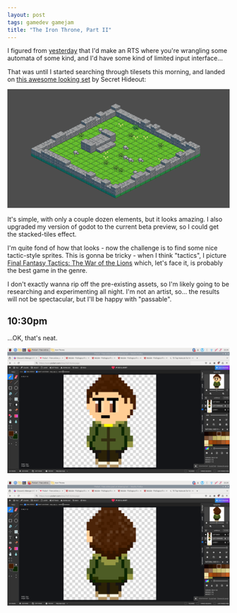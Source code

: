```yaml
---
layout: post
tags: gamedev gamejam
title: "The Iron Throne, Part II"
---
```


I figured from [yesterday](/2024/07/06/The-Iron-Throne) that I'd make an RTS where you're wrangling some automata of some kind, and I'd have some kind of limited input interface...

<!--more-->

That was until I started searching through tilesets this morning, and landed on [this awesome looking set](https://secrethideout.itch.io/iso-tactics-tileset-isometric-level-kit) by Secret Hideout:

![iron throne altar](/assets/2024-07-07/iron-throne-altar.png)

It's simple, with only a couple dozen elements, but it looks amazing. I also upgraded my version of godot to the current beta preview, so I could get the stacked-tiles effect.

I'm quite fond of how that looks - now the challenge is to find some nice tactic-style sprites. This is gonna be tricky - when I think "tactics", I picture [Final Fantasy Tactics: The War of the Lions](https://en.wikipedia.org/wiki/Final_Fantasy_Tactics:_The_War_of_the_Lions) which, let's face it, is probably the best game in the genre.

I don't exactly wanna rip off the pre-existing assets, so I'm likely going to be researching and experimenting all night. I'm not an artist, so... the results will not be spectacular, but I'll be happy with "passable".

## 10:30pm

...OK, that's neat.

![character-green-front](/assets/2024-07-07/character-green-front.png)

![character-green-back](/assets/2024-07-07/character-green-back.png)
